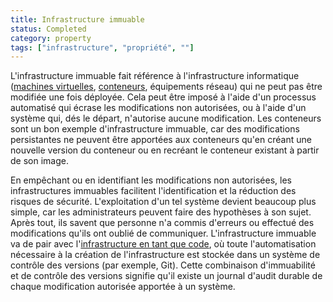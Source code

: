 ```yaml
---
title: Infrastructure immuable
status: Completed
category: property
tags: ["infrastructure", "propriété", ""]
---
```


L'infrastructure immuable fait référence à l'infrastructure informatique ([machines virtuelles](/fr/virtual-machine/), [conteneurs](/fr/container/), équipements réseau) qui ne peut pas être modifiée une fois déployée.
Cela peut être imposé à l'aide d'un processus automatisé qui écrase les modifications non autorisées, ou à l'aide d'un système qui, dés le départ, n'autorise aucune modification.
Les conteneurs sont un bon exemple d'infrastructure immuable, car des modifications persistantes ne peuvent être apportées aux conteneurs qu'en créant une nouvelle version du conteneur ou en recréant le conteneur existant à partir de son image.

En empêchant ou en identifiant les modifications non autorisées, les infrastructures immuables facilitent l'identification et la réduction des risques de sécurité.
L'exploitation d'un tel système devient beaucoup plus simple, car les administrateurs peuvent faire des hypothèses à son sujet.
Après tout, ils savent que personne n'a commis d'erreurs ou effectué des modifications qu'ils ont oublié de communiquer.
L'infrastructure immuable va de pair avec l'[infrastructure en tant que code](/fr/infrastructure-as-code/), où toute l'automatisation nécessaire à la création de l'infrastructure est stockée dans un système de contrôle des versions (par exemple, Git).
Cette combinaison d'immuabilité et de contrôle des versions signifie qu'il existe un journal d'audit durable de chaque modification autorisée apportée à un système.

